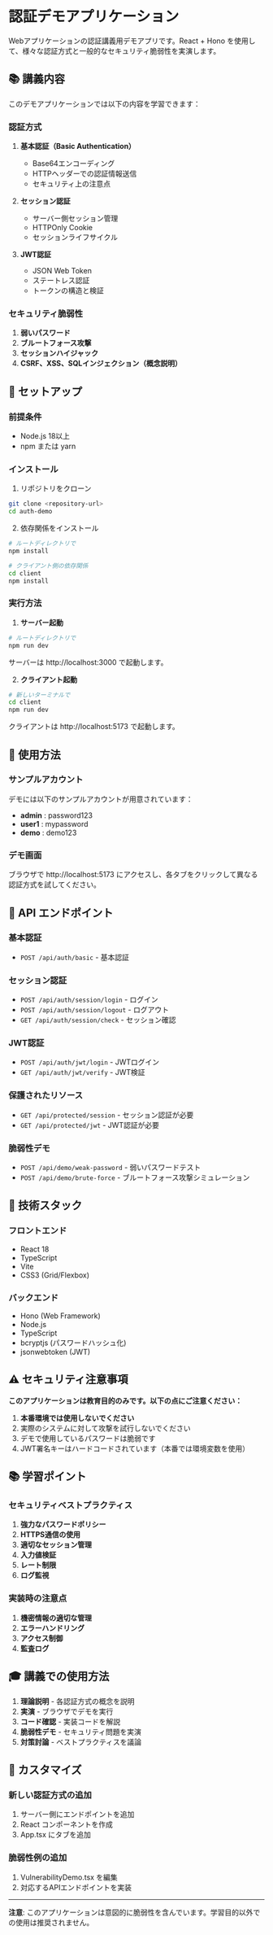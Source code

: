 # 認証デモアプリケーション

Webアプリケーションの認証講義用デモアプリです。React + Hono を使用して、様々な認証方式と一般的なセキュリティ脆弱性を実演します。

## 📚 講義内容

このデモアプリケーションでは以下の内容を学習できます：

### 認証方式
1. **基本認証（Basic Authentication）**
   - Base64エンコーディング
   - HTTPヘッダーでの認証情報送信
   - セキュリティ上の注意点

2. **セッション認証**
   - サーバー側セッション管理
   - HTTPOnly Cookie
   - セッションライフサイクル

3. **JWT認証**
   - JSON Web Token
   - ステートレス認証
   - トークンの構造と検証

### セキュリティ脆弱性
1. **弱いパスワード**
2. **ブルートフォース攻撃**
3. **セッションハイジャック**
4. **CSRF、XSS、SQLインジェクション（概念説明）**

## 🚀 セットアップ

### 前提条件
- Node.js 18以上
- npm または yarn

### インストール

1. リポジトリをクローン
```bash
git clone <repository-url>
cd auth-demo
```

2. 依存関係をインストール
```bash
# ルートディレクトリで
npm install

# クライアント側の依存関係
cd client
npm install
```

### 実行方法

1. **サーバー起動**
```bash
# ルートディレクトリで
npm run dev
```
サーバーは http://localhost:3000 で起動します。

2. **クライアント起動**
```bash
# 新しいターミナルで
cd client
npm run dev
```
クライアントは http://localhost:5173 で起動します。

## 🎯 使用方法

### サンプルアカウント
デモには以下のサンプルアカウントが用意されています：

- **admin** : password123
- **user1** : mypassword  
- **demo** : demo123

### デモ画面
ブラウザで http://localhost:5173 にアクセスし、各タブをクリックして異なる認証方式を試してください。

## 📖 API エンドポイント

### 基本認証
- `POST /api/auth/basic` - 基本認証

### セッション認証
- `POST /api/auth/session/login` - ログイン
- `POST /api/auth/session/logout` - ログアウト
- `GET /api/auth/session/check` - セッション確認

### JWT認証
- `POST /api/auth/jwt/login` - JWTログイン
- `GET /api/auth/jwt/verify` - JWT検証

### 保護されたリソース
- `GET /api/protected/session` - セッション認証が必要
- `GET /api/protected/jwt` - JWT認証が必要

### 脆弱性デモ
- `POST /api/demo/weak-password` - 弱いパスワードテスト
- `POST /api/demo/brute-force` - ブルートフォース攻撃シミュレーション

## 🔧 技術スタック

### フロントエンド
- React 18
- TypeScript
- Vite
- CSS3 (Grid/Flexbox)

### バックエンド
- Hono (Web Framework)
- Node.js
- TypeScript
- bcryptjs (パスワードハッシュ化)
- jsonwebtoken (JWT)

## ⚠️ セキュリティ注意事項

**このアプリケーションは教育目的のみです。以下の点にご注意ください：**

1. **本番環境では使用しないでください**
2. 実際のシステムに対して攻撃を試行しないでください
3. デモで使用しているパスワードは脆弱です
4. JWT署名キーはハードコードされています（本番では環境変数を使用）

## 📚 学習ポイント

### セキュリティベストプラクティス
1. **強力なパスワードポリシー**
2. **HTTPS通信の使用**
3. **適切なセッション管理**
4. **入力値検証**
5. **レート制限**
6. **ログ監視**

### 実装時の注意点
1. **機密情報の適切な管理**
2. **エラーハンドリング**
3. **アクセス制御**
4. **監査ログ**

## 🎓 講義での使用方法

1. **理論説明** - 各認証方式の概念を説明
2. **実演** - ブラウザでデモを実行
3. **コード確認** - 実装コードを解説
4. **脆弱性デモ** - セキュリティ問題を実演
5. **対策討論** - ベストプラクティスを議論

## 🔧 カスタマイズ

### 新しい認証方式の追加
1. サーバー側にエンドポイントを追加
2. React コンポーネントを作成
3. App.tsx にタブを追加

### 脆弱性例の追加
1. VulnerabilityDemo.tsx を編集
2. 対応するAPIエンドポイントを実装

---

**注意**: このアプリケーションは意図的に脆弱性を含んでいます。学習目的以外での使用は推奨されません。
